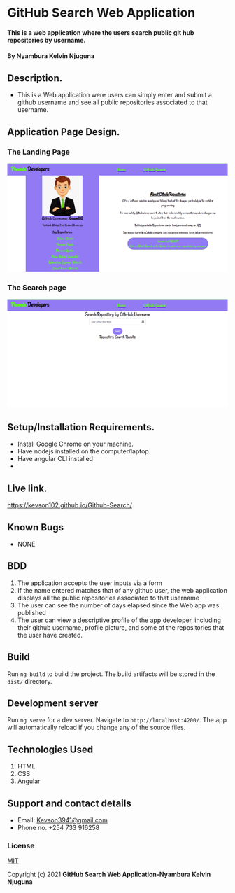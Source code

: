 # GitHub Search Web Application
#### This is a web application where the users search public git hub repositories by username.
#### By **Nyambura Kelvin Njuguna**

## Description.
* This is a Web application were users can simply enter and submit a github username and see all public repositories associated to that username.

## Application Page Design.
### The Landing Page
<img src="src/assets/images/Page1Design.png" raw = true alt = "Website design">

### The Search page
<img src="src/assets/images/page2Design.png" raw = true alt = "Website design">


## Setup/Installation Requirements.
* Install Google Chrome on your machine.
* Have nodejs installed on the computer/laptop.
* Have angular CLI installed
* 

## Live link.
https://kevson102.github.io/Github-Search/

## Known Bugs
* NONE

## BDD
1. The application accepts the user inputs via a form
2. If the name entered matches that of any github user, the web application displays all the public repositories associated to that username
3. The user can see the number of days elapsed since the Web app was published
4. The user can view a descriptive profile of the app developer, including their github username, profile picture, and some of the repositories that the user have created.


## Build

Run `ng build` to build the project. The build artifacts will be stored in the `dist/` directory.

## Development server

Run `ng serve` for a dev server. Navigate to `http://localhost:4200/`. The app will automatically reload if you change any of the source files.


## Technologies Used
1. HTML
2. CSS
3. Angular
## Support and contact details
* Email: Kevson3941@gmail.com
* Phone no. +254 733 916258
### License
<a href="LICENSE.MD" target = "_blank">MIT</a>

Copyright (c) 2021 **GitHub Search Web Application-Nyambura Kelvin Njuguna**
